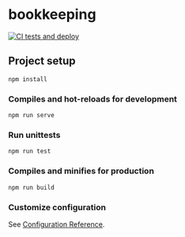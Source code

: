 # bookkeeping

[![CI tests and deploy](https://github.com/iliadmitriev/bookkeeping/actions/workflows/firebase-hosting-merge.yml/badge.svg)](https://github.com/iliadmitriev/bookkeeping/actions/workflows/firebase-hosting-merge.yml)

## Project setup
```
npm install
```

### Compiles and hot-reloads for development
```
npm run serve
```

### Run unittests
```
npm run test
```

### Compiles and minifies for production
```
npm run build
```

### Customize configuration
See [Configuration Reference](https://cli.vuejs.org/config/).
